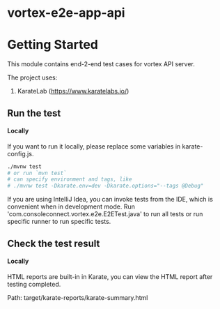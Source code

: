 # vortex-e2e-app-api

# Getting Started
This module contains end-2-end test cases for vortex API server.

The project uses:
1. KarateLab (https://www.karatelabs.io/)

## Run the test
#### Locally
If you want to run it locally, please replace some variables in karate-config.js.

```bash 
./mvnw test
# or run `mvn test`
# can specify environment and tags, like 
# ./mvnw test -Dkarate.env=dev -Dkarate.options="--tags @Debug"

```

If you are using IntelliJ Idea, you can invoke tests from the IDE, which is convenient when in development mode.
Run 'com.consoleconnect.vortex.e2e.E2ETest.java' to run all tests or run specific runner to run specific tests.

## Check the test result

#### Locally
HTML reports are built-in in Karate, you can view the HTML report after testing completed.

Path: target/karate-reports/karate-summary.html
